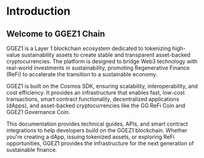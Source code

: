 # Introduction

## Welcome to GGEZ1 Chain

GGEZ1 is a Layer 1 blockchain ecosystem dedicated to tokenizing high-value sustainability assets to create stable and transparent asset-backed cryptocurrencies. The platform is designed to bridge Web3 technology with real-world investments in sustainability, promoting Regenerative Finance (ReFi) to accelerate the transition to a sustainable economy​.

GGEZ1 is built on the Cosmos SDK, ensuring scalability, interoperability, and cost efficiency. It provides an infrastructure that enables fast, low-cost transactions, smart contract functionality, decentralized applications (dApps), and asset-backed cryptocurrencies like the GG ReFi Coin and GGEZ1 Governance Coin​.

This documentation provides technical guides, APIs, and smart contract integrations to help developers build on the GGEZ1 blockchain. Whether you're creating a dApp, issuing tokenized assets, or exploring ReFi opportunities, GGEZ1 provides the infrastructure for the next generation of sustainable finance.
